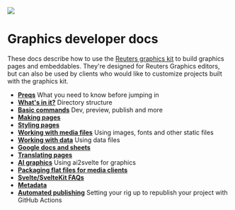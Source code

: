 ![](https://graphics.thomsonreuters.com/style-assets/images/logos/reuters-graphics-logo/svg/graphics-logo-color-dark.svg)

# Graphics developer docs

These docs describe how to use the [Reuters graphics kit](https://github.com/reuters-graphics/bluprint_graphics-kit) to build graphics pages and embeddables. They're designed for Reuters Graphics editors, but can also be used by clients who would like to customize projects built with the graphics kit.

- **[Preqs](prerequisites.md)** What you need to know before jumping in
- **[What's in it?](directory.md)** Directory structure
- **[Basic commands](commands.md)** Dev, preview, publish and more
- **[Making pages](pages.md)**
- **[Styling pages](styles.md)**
- **[Working with media files](media.md)** Using images, fonts and other static files
- **[Working with data](data.md)** Using data files
- **[Google docs and sheets](google-docs-and-sheets.md)**
- **[Translating pages](translation.md)**
- **[AI graphics](ai.md)** Using ai2svelte for graphics
- **[Packaging flat files for media clients](flats.md)**
- **[Svelte/SvelteKit FAQs](svelte-faqs.md)**
- **[Metadata](metadata.md)**
- **[Automated publishing](automated-publishing.md)** Setting your rig up to republish your project with GitHub Actions
